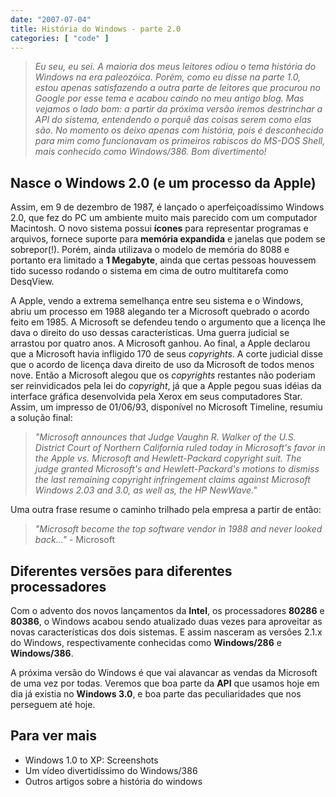 ```yaml
---
date: "2007-07-04"
title: História do Windows - parte 2.0
categories: [ "code" ]
---
```

> _Eu seu, eu sei. A maioria dos meus leitores odiou o tema história do Windows na era paleozóica. Porém, como eu disse na parte 1.0, estou apenas satisfazendo a outra parte de leitores que procurou no Google por esse tema e acabou caindo no meu antigo blog. Mas vejamos o lado bom: a partir da próxima versão iremos destrinchar a API do sistema, entendendo o porquê das coisas serem como elas são. No momento os deixo apenas com história, pois é desconhecido para mim como funcionavam os primeiros rabiscos do MS-DOS Shell, mais conhecido como Windows/386. Bom divertimento!_

## Nasce o Windows 2.0 (e um processo da Apple)

Assim, em 9 de dezembro de 1987, é lançado o aperfeiçoadíssimo Windows 2.0, que fez do PC um ambiente muito mais parecido com um computador Macintosh. O novo sistema possui **ícones** para representar programas e arquivos, fornece suporte para **memória expandida** e janelas que podem se sobrepor(!). Porém, ainda utilizava o modelo de memória do 8088 e portanto era limitado a **1 Megabyte**, ainda que certas pessoas houvessem tido sucesso rodando o sistema em cima de outro multitarefa como DesqView.

A Apple, vendo a extrema semelhança entre seu sistema e o Windows, abriu um processo em 1988 alegando ter a Microsoft quebrado o acordo feito em 1985. A Microsoft se defendeu tendo o argumento que a licença lhe dava o direito do uso dessas características. Uma guerra judicial se arrastou por quatro anos. A Microsoft ganhou. Ao final, a Apple declarou que a Microsoft havia infligido 170 de seus _copyrights_. A corte judicial disse que o acordo de licença dava direito de uso da Microsoft de todos menos nove. Então a Microsoft alegou que os _copyrights_ restantes não poderiam ser reinvidicados pela lei do _copyright_, já que a Apple pegou suas idéias da interface gráfica desenvolvida pela Xerox em seus computadores Star. Assim, um impresso de 01/06/93, disponível no Microsoft Timeline, resumiu a solução final:

> _"Microsoft announces that Judge Vaughn R. Walker of the U.S. District Court of Northern California ruled today in Microsoft's favor in the Apple vs. Microsoft and Hewlett-Packard copyright suit. The judge granted Microsoft's and Hewlett-Packard's motions to dismiss the last remaining copyright infringement claims against Microsoft Windows 2.03 and 3.0, as well as, the HP NewWave."_

Uma outra frase resume o caminho trilhado pela empresa a partir de então:

> _"Microsoft become the top software vendor in 1988 and never looked back..."_ - Microsoft

## Diferentes versões para diferentes processadores

Com o advento dos novos lançamentos da **Intel**, os processadores **80286** e **80386**, o Windows acabou sendo atualizado duas vezes para aproveitar as novas características dos dois sistemas. E assim nasceram as versões 2.1.x do Windows, respectivamente conhecidas como **Windows/286** e **Windows/386**.

A próxima versão do Windows é que vai alavancar as vendas da Microsoft de uma vez por todas. Veremos que boa parte da **API** que usamos hoje em dia já existia no **Windows 3.0**, e boa parte das peculiaridades que nos perseguem até hoje.

## Para ver mais
	
  * Windows 1.0 to XP: Screenshots
  * Um vídeo divertidíssimo do Windows/386
  * Outros artigos sobre a história do windows

